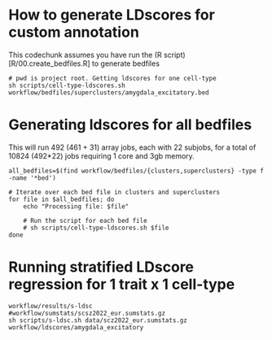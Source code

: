 
# How to generate LDscores for custom annotation
This codechunk assumes you have run the (R script)[R/00.create_bedfiles.R] to generate bedfiles

```{bash}
# pwd is project root. Getting ldscores for one cell-type
sh scripts/cell-type-ldscores.sh workflow/bedfiles/superclusters/amygdala_excitatory.bed

```

# Generating ldscores for all bedfiles
This will run 492 (461 + 31) array jobs, each with 22 subjobs,
for a total of 10824 (492*22) jobs requiring 1 core and 3gb memory. 
```
all_bedfiles=$(find workflow/bedfiles/{clusters,superclusters} -type f -name '*bed')

# Iterate over each bed file in clusters and superclusters
for file in $all_bedfiles; do
    echo "Processing file: $file"
    
    # Run the script for each bed file
    # sh scripts/cell-type-ldscores.sh $file
done

```


# Running stratified LDscore regression for 1 trait x 1 cell-type


```
workflow/results/s-ldsc
#workflow/sumstats/scsz2022_eur.sumstats.gz
sh scripts/s-ldsc.sh data/scz2022_eur.sumstats.gz workflow/ldscores/amygdala_excitatory

